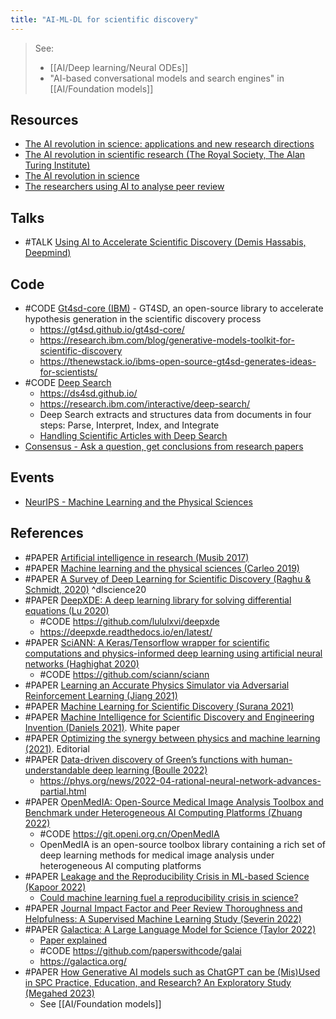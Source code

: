 ```yaml
---
title: "AI-ML-DL for scientific discovery"
---
```


> See: 
> - [[AI/Deep learning/Neural ODEs]]
> - "AI-based conversational models and search engines" in [[AI/Foundation models]]


## Resources
- [The AI revolution in science: applications and new research directions](https://blogs.royalsociety.org/in-verba/2019/08/07/the-ai-revolution-in-science-applications-and-new-research-directions/)
- [The AI revolution in scientific research (The Royal Society, The Alan Turing Institute)](https://royalsociety.org/-/media/policy/projects/ai-and-society/AI-revolution-in-science.pdf)
- [The AI revolution in science](https://www.sciencemag.org/news/2017/07/ai-revolution-science)
- [The researchers using AI to analyse peer review](https://www.nature.com/articles/d41586-022-02787-5)

## Talks
- #TALK [Using AI to Accelerate Scientific Discovery (Demis Hassabis, Deepmind)](https://www.youtube.com/watch?v=jocWJiztxYA)

## Code
- #CODE [Gt4sd-core (IBM)](https://github.com/GT4SD/gt4sd-core) - GT4SD, an open-source library to accelerate hypothesis generation in the scientific discovery process 
	- https://gt4sd.github.io/gt4sd-core/
	- https://research.ibm.com/blog/generative-models-toolkit-for-scientific-discovery
	- https://thenewstack.io/ibms-open-source-gt4sd-generates-ideas-for-scientists/
- #CODE [Deep Search](https://github.com/DS4SD)
	- https://ds4sd.github.io/
	- https://research.ibm.com/interactive/deep-search/
	- Deep Search extracts and structures data from documents in four steps: Parse, Interpret, Index, and Integrate
	- [Handling Scientific Articles with Deep Search](https://opensource.science/handling-scientific-articles-with-deep-search-d3d7adebd3)
- [Consensus - Ask a question, get conclusions from research papers](https://consensus.app/search/)

## Events
- [NeurIPS - Machine Learning and the Physical Sciences](https://neurips.cc/Conferences/2021/Schedule?showEvent=21862)

## References
- #PAPER [Artificial intelligence in research (Musib 2017)](https://science.sciencemag.org/content/357/6346/28)
- #PAPER [Machine learning and the physical sciences (Carleo 2019)](https://journals.aps.org/rmp/abstract/10.1103/RevModPhys.91.045002)
- #PAPER [A Survey of Deep Learning for Scientific Discovery (Raghu & Schmidt, 2020)](https://arxiv.org/abs/2003.11755) ^dlscience20
- #PAPER [DeepXDE: A deep learning library for solving differential equations (Lu 2020)](https://arxiv.org/abs/1907.04502)
	- #CODE https://github.com/lululxvi/deepxde
	- https://deepxde.readthedocs.io/en/latest/
- #PAPER [SciANN: A Keras/Tensorflow wrapper for scientific computations and physics-informed deep learning using artificial neural networks (Haghighat 2020)](https://arxiv.org/abs/2202.07575)
	 - #CODE https://github.com/sciann/sciann
- #PAPER [Learning an Accurate Physics Simulator via Adversarial Reinforcement Learning (Jiang 2021)](http://ai.googleblog.com/2021/06/learning-accurate-physics-simulator-via.html "Learning an Accurate Physics Simulator via Adversarial Reinforcement Learning")
- #PAPER [Machine Learning for Scientific Discovery (Surana 2021)](https://arxiv.org/abs/2102.12712)
- #PAPER [Machine Intelligence for Scientific Discovery and Engineering Invention (Daniels 2021)](https://cset.georgetown.edu/publication/machine-intelligence-for-scientific-discovery-and-engineering-invention/). White paper
- #PAPER [Optimizing the synergy between physics and machine learning (2021)](https://www.nature.com/articles/s42256-021-00416-w). Editorial
- #PAPER [Data-driven discovery of Green’s functions with human-understandable deep learning (Boulle 2022)](https://www.nature.com/articles/s41598-022-08745-5)
	- https://phys.org/news/2022-04-rational-neural-network-advances-partial.html
- #PAPER [OpenMedIA: Open-Source Medical Image Analysis Toolbox and Benchmark under Heterogeneous AI Computing Platforms (Zhuang 2022)](https://arxiv.org/pdf/2208.05616v1)
	- #CODE https://git.openi.org.cn/OpenMedIA
	- OpenMedIA is an open-source toolbox library containing a rich set of deep learning methods for medical image analysis under heterogeneous AI computing platforms
- #PAPER [Leakage and the Reproducibility Crisis in ML-based Science (Kapoor 2022)](https://arxiv.org/abs/2207.07048)
	- [Could machine learning fuel a reproducibility crisis in science?](https://www.nature.com/articles/d41586-022-02035-w)
- #PAPER [Journal Impact Factor and Peer Review Thoroughness and Helpfulness: A Supervised Machine Learning Study (Severin 2022)](https://arxiv.org/pdf/2207.09821)
- #PAPER [Galactica: A Large Language Model for Science (Taylor 2022)](https://arxiv.org/abs/2211.09085)
	- [Paper explained](https://www.youtube.com/watch?v=ZTs_mXwMCs8&t=1145s)
	- #CODE  https://github.com/paperswithcode/galai
	- https://galactica.org/
- #PAPER [How Generative AI models such as ChatGPT can be (Mis)Used in SPC  Practice, Education, and Research? An Exploratory Study (Megahed 2023)](https://arxiv.org/pdf/2302.10916)
	- See [[AI/Foundation models]]